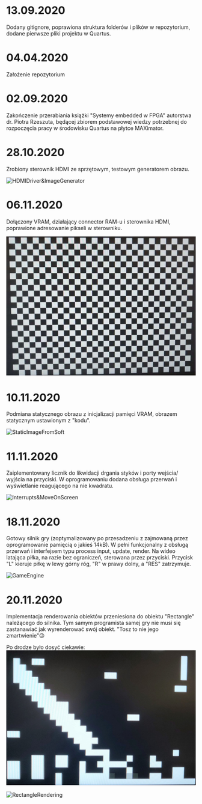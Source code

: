 # 13.09.2020
Dodany gitignore, poprawiona struktura folderów i plików w repozytorium, dodane pierwsze pliki projektu w Quartus.

# 04.04.2020
Założenie repozytorium

# 02.09.2020
Zakończenie przerabiania książki "Systemy embedded w FPGA" autorstwa dr. Piotra Rzeszuta, będącej zbiorem podstawowej wiedzy potrzebnej do rozpoczęcia pracy w środowisku Quartus na płytce MAXimator.

# 28.10.2020
Zrobiony sterownik HDMI ze sprzętowym, testowym generatorem obrazu.

![HDMIDriver&ImageGenerator](https://j.gifs.com/WL4rZn.gif)

# 06.11.2020
Dołączony VRAM, działający connector RAM-u i sterownika HDMI, poprawione adresowanie pikseli w sterowniku.

![ReadFromRAM](Assets/ReadFromRAM.jpg)

# 10.11.2020
Podmiana statycznego obrazu z inicjalizacji pamięci VRAM, obrazem statycznym ustawionym z "kodu".

![StaticImageFromSoft](https://j.gifs.com/vlV1qX.gif)

# 11.11.2020
Zaiplementowany licznik do likwidacji drgania styków i porty wejścia/ wyjścia na przyciski. W oprogramowaniu
dodana obsługa przerwań i wyświetlanie reagującego na nie kwadratu.

![Interrupts&MoveOnScreen](https://j.gifs.com/D145vK.gif)

# 18.11.2020
Gotowy silnik gry (zoptymalizowany po przesadzeniu z zajmowaną przez oprogramowanie pamięcią o jakieś 14kB). 
W pełni funkcjonalny z obsługą przerwań i interfejsem typu process input, update, render. Na wideo latająca 
piłka, na razie bez ograniczeń, sterowana przez przyciski. Przycisk "L" kieruje piłkę w lewy górny róg, "R" 
w prawy dolny, a "RES" zatrzymuje.

![GameEngine](https://j.gifs.com/k8q7DJ.gif)


# 20.11.2020
Implementacja renderowania obiektów przeniesiona do obiektu "Rectangle" należącego do silnika. Tym samym 
programista samej gry nie musi się zastanawiać jak wyrenderować swój obiekt. "Tosz to nie jego zmartwienie":wink:

Po drodze było dosyć ciekawie:
![Waste](Assets/Waste.jpg)

![RectangleRendering](https://j.gifs.com/p8y77X.gif)
